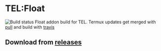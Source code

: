 # TEL:Float
![Build status](https://api.travis-ci.com/t-e-l/termux-float.svg?branch=master)
Float addon build for TEL.
Termux updates get merged with [pull](https://github.com/wei/pull) and build with [travis](travis-ci.com)

## Download from [releases](https://github.com/t-e-l/termux-float/releases)


